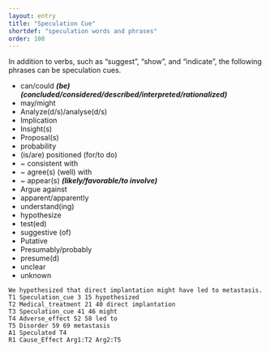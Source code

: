 ```yaml
---
layout: entry
title: "Speculation Cue"
shortdef: "speculation words and phrases"
order: 108
---
```


In addition to verbs, such as “suggest”, “show”, and “indicate”, the
following phrases can be speculation cues.

- can/could ***(be) (concluded/considered/described/interpreted/rationalized)***
- may/might
- Analyze(d/s)/analyse(d/s)
- Implication   
- Insight(s)
- Proposal(s)
- probability
- (is/are) positioned (for/to do)
- ~ consistent with
- ~ agree(s) (well) with
- ~ appear(s) ***(likely/favorable/to involve)***
- Argue against
- apparent/apparently
- understand(ing)
- hypothesize
- test(ed)
- suggestive (of)
- Putative
- Presumably/probably
- presume(d)
- unclear
- unknown


~~~ ann
We hypothesized that direct implantation might have led to metastasis.
T1 Speculation_cue 3 15 hypothesized
T2 Medical_treatment 21 40 direct implantation
T3 Speculation_cue 41 46 might
T4 Adverse_effect 52 58 led to
T5 Disorder 59 69 metastasis
A1 Speculated T4
R1 Cause_Effect Arg1:T2 Arg2:T5
~~~
